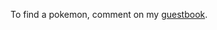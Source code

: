 <!-- Guestbook -->
<!-- /Guestbook -->


To find a pokemon, comment on my [guestbook](https://github.com/teixeirazeus/teixeirazeus/issues/2).
